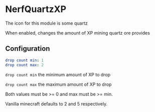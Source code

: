 NerfQuartzXP
============

The icon for this module is some quartz

When enabled, changes the amount of XP mining quartz ore provides

## Configuration

```yaml
drop count min: 1
drop count max: 2
```

`drop count min` the minimum amount of XP to drop

`drop count max` the maximum amount of XP to drop

Both values must be >= 0 and max must be >= min.

Vanilla minecraft defaults to 2 and 5 respectively.